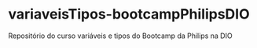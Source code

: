 # variaveisTipos-bootcampPhilipsDIO
Repositório do curso variáveis e tipos do Bootcamp da Philips na DIO
